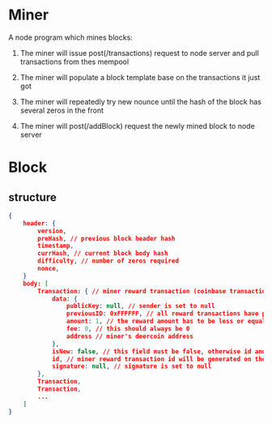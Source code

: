 # Miner

A node program which mines blocks:

1. The miner will issue post(/transactions) request to node server and pull transactions from thes mempool

2. The miner will populate a block template base on the transactions it just got

3. The miner will repeatedly try new nounce until the hash of the block has several zeros in the front

4. The miner will post(/addBlock) request the newly mined block to node server


# Block

## structure

```json
{
    header: {
        version,
        preHash, // previous block header hash
        timestamp,
        currHash, // current block body hash
        difficulty, // number of zeros required
        nonce,
    }
    body: [
        Transaction: { // miner reward transaction (coinbase transaction)
            data: {
                publicKey: null, // sender is set to null
                previousID: 0xFFFFFF, // all reward transactions have previous ID of 0xFFFFFF
                amount: 1, // the reward amount has to be less or equal to 1
                fee: 0, // this should always be 0
                address // miner's deercoin address
            },
            isNew: false, // this field must be false, otherwise id and signature will be overwritten
            id, // miner reward transaction id will be generated on the fly
            signature: null, // signature is set to null
        },
        Transaction,
        Transaction,
        ...
    ]
}
```
